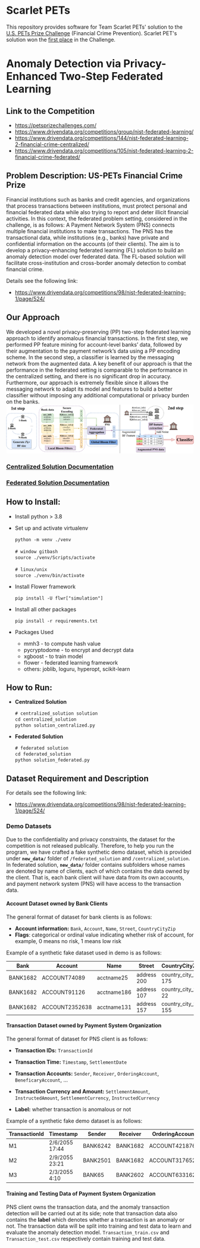 # Scarlet PETs
This repository provides software for Team Scarlet PETs' solution to the [U.S. PETs Prize Challenge](https://petsprizechallenges.com) (Financial Crime Prevention). Scarlet PET's solution won the [first place](https://www.whitehouse.gov/ostp/news-updates/2023/03/31/us-uk-annouce-winners-innovation-pets-democratic-values/) in the Challenge.

# Anomaly Detection via Privacy-Enhanced Two-Step Federated Learning

## Link to the Competition
- https://petsprizechallenges.com/
- https://www.drivendata.org/competitions/group/nist-federated-learning/
- https://www.drivendata.org/competitions/144/nist-federated-learning-2-financial-crime-centralized/
- https://www.drivendata.org/competitions/105/nist-federated-learning-2-financial-crime-federated/



## Problem Description: US-PETs Financial Crime Prize

Financial institutions such as banks and credit agencies, and organizations that process transactions between institutions, must protect personal and financial federated data while also trying to report and deter illicit financial activities. In this context, the federated problem setting, considered in the challenge, is as follows: A Payment Network System (PNS) connects multiple financial institutions to make transactions. The PNS has the transactional data, while institutions (e.g., banks) have private and confidential information on the accounts (of their clients). The aim is to develop a privacy-enhancing federated learning (FL) solution to build an anomaly detection model over federated data. The FL-based solution will facilitate cross-institution and cross-border anomaly detection to combat financial crime.


Details see the following link:
- https://www.drivendata.org/competitions/98/nist-federated-learning-1/page/524/


## Our Approach
We developed a novel privacy-preserving (PP) two-step federated learning approach to identify anomalous financial transactions. In the first step, we performed PP feature mining for account-level banks’ data, followed by their augmentation to the payment network’s data using a PP encoding scheme. In the second step, a classifier is learned by the messaging network from the augmented data. A key benefit of our approach is that the performance in the federated setting is comparable to the performance in the centralized setting, and there is no significant drop in accuracy. Furthermore, our approach is extremely flexible since it allows the messaging network to adapt its model and features to build a better classifier without imposing any additional computational or privacy burden on the banks.
![pets](./image/pets.png)


### [Centralized Solution Documentation](./centralized_solution/README.md)

### [Federated Solution Documentation](./federated_solution/README.md)

## How to Install:

- Install python > 3.8

- Set up and activate virtualenv

  ```shell
  python -m venv ./venv
  
  # window gitbash
  source ./venv/Scripts/activate
  
  # linux/unix
  source ./venv/bin/activate
  ```

- Install Flower framework

  ```shell
  pip install -U flwr["simulation"]
  ```

- Install all other packages

  ```shell
  pip install -r requirements.txt
  ```

- Packages Used

  - mmh3 - to compute hash value
  - pycryptodome - to encrypt and decrypt data
  - xgboost - to train model
  - flower - federated learning framework
  - others: joblib, loguru, hyperopt, scikit-learn

## How to Run:

- **Centralized Solution**

  ```shell
  # centralized_solution solution
  cd centralized_solution
  python solution_centralized.py
  ```

- **Federated Solution**

  ```shell
  # federated solution 
  cd federated_solution
  python solution_federated.py
  ```


## Dataset Requirement and Description

For details see the following link:
- https://www.drivendata.org/competitions/98/nist-federated-learning-1/page/524/

### Demo Datasets

Due to the confidentiality and privacy constraints, the dataset for the competition is not released publically. Therefore, to help you run the program, we have crafted a fake synthetic demo dataset, which is provided under **`new_data/`** folder of `/federated_solution` and `/centralized_solution`. In federated solution, **`new_data/`** folder contains subfolders whose names are denoted by name of clients, each of which contains the data owned by the client. That is, each bank client will have data from its own accounts, and payment network system (PNS) will have access to the transaction data.

#### Account Dataset owned by Bank Clients

The general format of dataset for bank clients is as follows:

- **Account information:** `Bank`, `Account`, `Name`, `Street`, `CountryCityZip`
- **Flags**: categorical or ordinal value indicating whether risk of account, for example, 0 means no risk, 1 means low risk

Example of a synthetic fake dataset used in demo is as follows:

| Bank     | Account        | Name        | Street      | CountryCityZip       | Flags |
| -------- | -------------- | ----------- | ----------- | -------------------- | ----- |
| BANK1682 | ACCOUNT74089   | acctname25  | address 200 | country_city_zip 175 | 0     |
| BANK1682 | ACCOUNT91126   | acctname186 | address 107 | country_city_zip 22  | 0     |
| BANK1682 | ACCOUNT2352638 | acctname131 | address 157 | country_city_zip 155 | 0     |

#### Transaction Dataset owned by Payment System Organization

The general format of dataset for PNS client is as follows:

- **Transaction IDs:** `TransactionId`

- **Transaction Time:** `Timestamp`, `SettlementDate`
- **Transaction Accounts:** `Sender`, `Receiver`, `OrderingAccount`, `BeneficaryAccount`, ...
- **Transaction Currency and Amount:** `SettlementAmount`, `InstructedAmount`, `SettlementCurrency`, `InstructedCurrency`
- **Label:** whether transaction is anomalous or not

Example of a synthetic fake demo dataset is as follows:

| TransactionId | Timestamp      | Sender   | Receiver | OrderingAccount | OrderingName | OrderingStreet | OrderingCountryCityZip | BeneficiaryAccount | BeneficiaryName | BeneficiaryStreet | BeneficiaryCountryCityZip | SettlementDate | SettlementCurrency | SettlementAmount | InstructedCurrency | InstructedAmount | Label |
| ------------- | -------------- | -------- | -------- | --------------- | ------------ | -------------- | ---------------------- | ------------------ | --------------- | ----------------- | ------------------------- | -------------- | ------------------ | ---------------- | ------------------ | ---------------- | ----- |
| M1            | 2/6/2055 17:44 | BANK6242 | BANK1682 | ACCOUNT421876   | acctname60   | address 111    | country_city_zip 90    | ACCOUNT551369      | acctname154     | address 197       | country_city_zip 132      | 550206         | currency 41        | 1                | currency 4         | 1                | 0     |
| M2            | 2/9/2055 23:21 | BANK2501 | BANK1682 | ACCOUNT3176524  | acctname192  | address 38     | country_city_zip 160   | ACCOUNT1           | acctname86      | address 76        | country_city_zip 99       | 550209         | currency 4         | 1                | currency 4         | 1                | 1     |
| M3            | 2/3/2055 4:10  | BANK65   | BANK2602 | ACCOUNT6331626  | acctname152  | address 127    | country_city_zip 49    | ACCOUNT857376      | acctname37      | address 34        | country_city_zip 101      | 290218         | currency 141       | 1                | currency 6         | 1                | 1     |

#### Training and Testing Data of Payment System Organization

PNS client owns the transaction data, and the anomaly transaction detection will be carried out at its side; note that transaction data also contains the **label** which denotes whether a transaction is an anomaly or not. The transaction data will be split into training and test data to learn and evaluate the anomaly detection model. `Transaction_train.csv` and `Transaction_test.csv` respectively contain training and test data.


